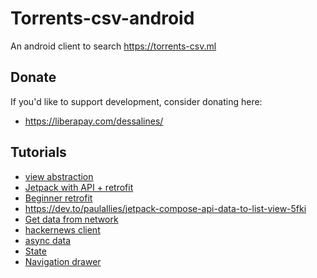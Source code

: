 # Torrents-csv-android

An android client to search https://torrents-csv.ml

## Donate

If you'd like to support development, consider donating here:

- https://liberapay.com/dessalines/


## Tutorials

- [view abstraction](https://proandroiddev.com/building-the-right-android-view-abstraction-27526d8a45c7)
- [Jetpack with API + retrofit](https://dev.to/paulallies/jetpack-compose-api-data-to-list-view-5fki)
- [Beginner retrofit](https://medium.com/android-beginners/jetpack-compose-retrofit-with-recyclerview-43a84a9bc269)
- https://dev.to/paulallies/jetpack-compose-api-data-to-list-view-5fki
- [Get data from network](https://stackoverflow.com/questions/68735723/get-data-from-network-or-database-on-entry-load-of-a-jetpack-compose-based-scree)
- [hackernews client](https://www.avinsharma.com/android-hackernews-client-jetpack-compose/)
- [async data](https://alfianlosari.medium.com/loading-asynchronous-data-using-android-architecture-components-safely-1b3c583668f5)
- [State](https://developer.android.com/jetpack/compose/state)
- [Navigation drawer](https://johncodeos.com/how-to-create-a-navigation-drawer-with-jetpack-compose/)
